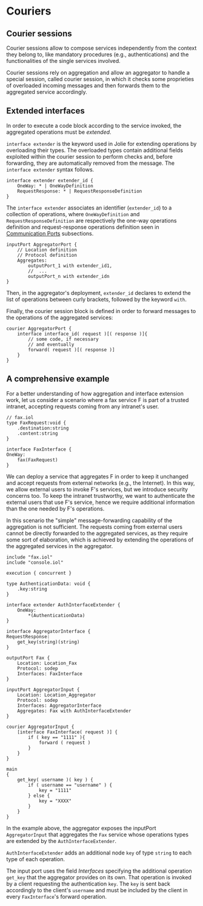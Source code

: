 # Couriers

## Courier sessions

Courier sessions allow to compose services independently from the context they belong to, like mandatory procedures \(e.g., authentications\) and the functionalities of the single services involved.

Courier sessions rely on aggregation and allow an aggregator to handle a special session, called courier session, in which it checks some proprieties of overloaded incoming messages and then forwards them to the aggregated service accordingly.

## Extended interfaces

In order to execute a code block according to the service invoked, the aggregated operations must be _extended_.

`interface extender` is the keyword used in Jolie for extending operations by overloading their types. The overloaded types contain additional fields exploited within the courier session to perform checks and, before forwarding, they are automatically removed from the message. The `interface extender` syntax follows.

```text
interface extender extender_id {
    OneWay: * | OneWayDefinition
    RequestResponse: * | RequestResponseDefinition
}
```

The `interface extender` associates an identifier \(`extender_id`\) to a collection of operations, where `OneWayDefinition` and `RequestResponseDefinition` are respectively the one-way operations definition and request-response operations definition seen in [Communication Ports](https://jolielang.gitbook.io/docs/fault-handling/basics) subsections.

```text
inputPort AggregatorPort {
    // Location definition
    // Protocol definition
    Aggregates: 
        outputPort_1 with extender_id1,
        //  ...
        outputPort_n with extender_idn
}
```

Then, in the aggregator's deployment, `extender_id` declares to extend the list of operations between curly brackets, followed by the keyword `with`.

Finally, the courier session block is defined in order to forward messages to the operations of the aggregated services:

```text
courier AggregatorPort {
    interface interface_id( request )[( response )]{
        // some code, if necessary
        // and eventually
        forward( request )[( response )]
    }
}
```

## A comprehensive example

For a better understanding of how aggregation and interface extension work, let us consider a scenario where a fax service F is part of a trusted intranet, accepting requests coming from any intranet's user.

```text
// fax.iol
type FaxRequest:void {
    .destination:string
    .content:string
}

interface FaxInterface {
OneWay:
    fax(FaxRequest)
}
```

We can deploy a service that aggregates F in order to keep it unchanged and accept requests from external networks \(e.g., the Internet\). In this way, we allow external users to invoke F's services, but we introduce security concerns too. To keep the intranet trustworthy, we want to authenticate the external users that use F's service, hence we require additional information than the one needed by F's operations.

In this scenario the "simple" message-forwarding capability of the aggregation is not sufficient. The requests coming from external users cannot be directly forwarded to the aggregated services, as they require some sort of elaboration, which is achieved by extending the operations of the aggregated services in the aggregator.

```text
include "fax.iol"
include "console.iol"

execution { concurrent }

type AuthenticationData: void {
    .key:string
}

interface extender AuthInterfaceExtender {
    OneWay:
        *(AuthenticationData)
}

interface AggregatorInterface {
RequestResponse:
    get_key(string)(string)
}

outputPort Fax {
    Location: Location_Fax
    Protocol: sodep
    Interfaces: FaxInterface
}

inputPort AggregatorInput {
    Location: Location_Aggregator
    Protocol: sodep
    Interfaces: AggregatorInterface
    Aggregates: Fax with AuthInterfaceExtender
}

courier AggregatorInput {
    [interface FaxInterface( request )] {
        if ( key == "1111" ){
            forward ( request )
        }
    }
}

main
{
    get_key( username )( key ) {
        if ( username == "username" ) {
            key = "1111"
        } else {
            key = "XXXX"
        }
    }
}
```

In the example above, the aggregator exposes the inputPort `AggregatorInput` that aggregates the `Fax` service whose operations types are extended by the `AuthInterfaceExtender`.

`AuthInterfaceExtender` adds an additional node `key` of type `string` to each type of each operation.

The input port uses the field _Interfaces_ specifying the additional operation `get_key` that the aggregator provides on its own. That operation is invoked by a client requesting the authentication `key`. The `key` is sent back accordingly to the client's `username` and must be included by the client in every `FaxInterface`'s forward operation.


